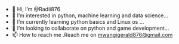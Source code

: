 - 👋 Hi, I’m @Radii876
- 👀 I’m interested in python, machine learning and data science...
- 🌱 I’m currently learning python basics and Linux os ...
- 💞️ I’m looking to collaborate on python and game development...
- 📫 How to reach me .Reach me on mwangigerald876@gmail.com

<!---
Radii876/Radii876 is a ✨ special ✨ repository because its `README.md` (this file) appears on your GitHub profile.
You can click the Preview link to take a look at your changes.
--->
